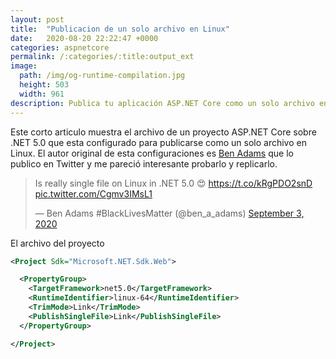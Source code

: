 ```yaml
---
layout: post
title:  "Publicacion de un solo archivo en Linux"
date:   2020-08-20 22:22:47 +0000
categories: aspnetcore
permalink: /:categories/:title:output_ext
image:
  path: /img/og-runtime-compilation.jpg
  height: 503
  width: 961
description: Publica tu aplicación ASP.NET Core como un solo archivo en Linux.
---
```


Este corto articulo muestra el archivo de un proyecto ASP.NET Core sobre .NET 5.0 que esta configurado para publicarse como un solo archivo en Linux. El autor original de esta configuraciones es [Ben Adams](https://twitter.com/ben_a_adams) que lo publico en Twitter y me pareció interesante probarlo y replicarlo.

<blockquote class="twitter-tweet">
<p lang="en" dir="ltr">Is really single file on Linux in .NET 5.0 😍
<a href="https://t.co/kRgPDO2snD">https://t.co/kRgPDO2snD</a>
<a href="https://t.co/Cgmv3IMsL1">pic.twitter.com/Cgmv3IMsL1</a>
</p>&mdash; Ben Adams #BlackLivesMatter (@ben_a_adams)
<a href="https://twitter.com/ben_a_adams/status/1301388865253650433?ref_src=twsrc%5Etfw">September 3, 2020</a></blockquote> <script async src="https://platform.twitter.com/widgets.js" charset="utf-8"></script>

El archivo del proyecto

```xml
<Project Sdk="Microsoft.NET.Sdk.Web">

  <PropertyGroup>
    <TargetFramework>net5.0</TargetFramework>
    <RuntimeIdentifier>linux-64</RuntimeIdentifier>
    <TrimMode>Link</TrimMode>
    <PublishSingleFile>Link</PublishSingleFile>
  </PropertyGroup>

</Project>
```
